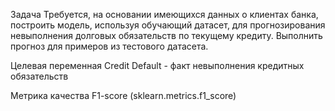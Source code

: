 Задача
Требуется, на основании имеющихся данных о клиентах банка, построить модель, используя обучающий датасет, для прогнозирования невыполнения долговых обязательств по текущему кредиту. Выполнить прогноз для примеров из тестового датасета.

Целевая переменная
Credit Default - факт невыполнения кредитных обязательств

Метрика качества
F1-score (sklearn.metrics.f1_score)
